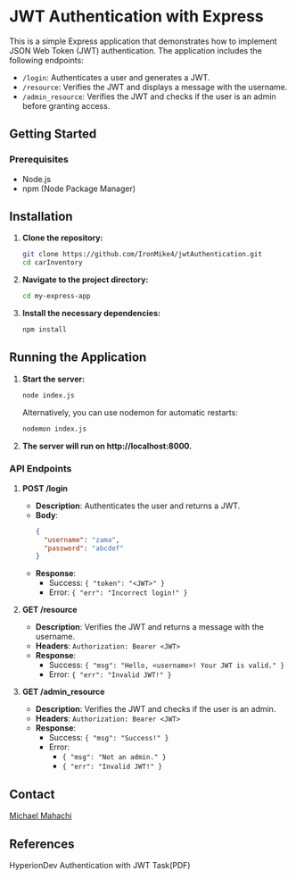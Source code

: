 # JWT Authentication with Express

This is a simple Express application that demonstrates how to implement JSON Web Token (JWT) authentication. The application includes the following endpoints:

- `/login`: Authenticates a user and generates a JWT.
- `/resource`: Verifies the JWT and displays a message with the username.
- `/admin_resource`: Verifies the JWT and checks if the user is an admin before granting access.

## Getting Started

### Prerequisites

- Node.js
- npm (Node Package Manager)

## Installation

1. **Clone the repository:**

   ```bash
   git clone https://github.com/IronMike4/jwtAuthentication.git
   cd carInventory
   ```

2. **Navigate to the project directory:**

   ```bash
   cd my-express-app
   ```

3. **Install the necessary dependencies:**

   ```bash
   npm install
   ```

## Running the Application

1. **Start the server:**

   ```bash
   node index.js
   ```

   Alternatively, you can use nodemon for automatic restarts:

   ```bash
   nodemon index.js
   ```

2. **The server will run on http://localhost:8000.**

### API Endpoints

1. **POST /login**

   - **Description**: Authenticates the user and returns a JWT.
   - **Body**:
     ```json
     {
       "username": "zama",
       "password": "abcdef"
     }
     ```
   - **Response**:
     - Success: `{ "token": "<JWT>" }`
     - Error: `{ "err": "Incorrect login!" }`

2. **GET /resource**

   - **Description**: Verifies the JWT and returns a message with the username.
   - **Headers**: `Authorization: Bearer <JWT>`
   - **Response**:
     - Success: `{ "msg": "Hello, <username>! Your JWT is valid." }`
     - Error: `{ "err": "Invalid JWT!" }`

3. **GET /admin_resource**
   - **Description**: Verifies the JWT and checks if the user is an admin.
   - **Headers**: `Authorization: Bearer <JWT>`
   - **Response**:
     - Success: `{ "msg": "Success!" }`
     - Error:
       - `{ "msg": "Not an admin." }`
       - `{ "err": "Invalid JWT!" }`

## Contact

[Michael Mahachi](mikhach@gmail.com)

## References

HyperionDev Authentication with JWT Task(PDF)
